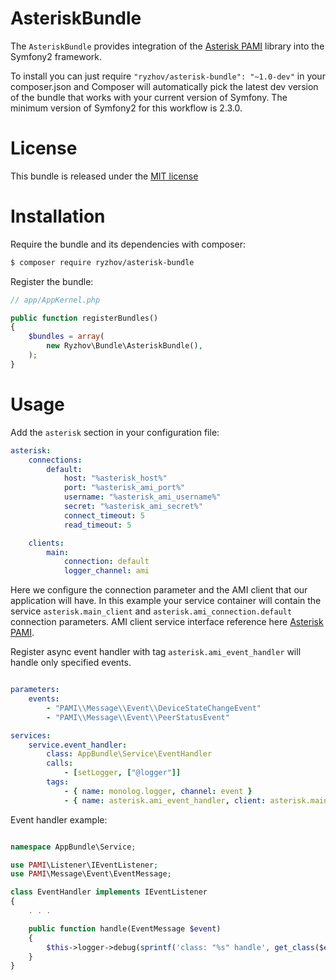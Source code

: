 AsteriskBundle
==============

The `AsteriskBundle` provides integration of the [Asterisk PAMI](https://github.com/ryzhov/PAMI)
library into the Symfony2 framework.

To install you can just require `"ryzhov/asterisk-bundle": "~1.0-dev"` in your composer.json
and Composer will automatically pick the latest dev version of the bundle that works with
your current version of Symfony. The minimum version of Symfony2 for this workflow
is 2.3.0.


License
=======

This bundle is released under the [MIT license](LICENSE)

Installation
============

Require the bundle and its dependencies with composer:

```bash
$ composer require ryzhov/asterisk-bundle
```

Register the bundle:

```php
// app/AppKernel.php

public function registerBundles()
{
    $bundles = array(
        new Ryzhov\Bundle\AsteriskBundle(),
    );
}
```

Usage
=====

Add the `asterisk` section in your configuration file:

```yaml
asterisk:
    connections:
        default:
            host: "%asterisk_host%"
            port: "%asterisk_ami_port%"
            username: "%asterisk_ami_username%"
            secret: "%asterisk_ami_secret%"
            connect_timeout: 5
            read_timeout: 5

    clients:
        main:
            connection: default
            logger_channel: ami
```

Here we configure the connection parameter and the AMI client that our application will have.
In this example your service container will contain the service `asterisk.main_client` and
 `asterisk.ami_connection.default` connection parameters.
AMI client service interface reference here [Asterisk PAMI](https://github.com/ryzhov/PAMI).

Register async event handler with tag `asterisk.ami_event_handler` will handle only specified events.

```yaml

parameters:
    events: 
        - "PAMI\\Message\\Event\\DeviceStateChangeEvent"
        - "PAMI\\Message\\Event\\PeerStatusEvent"

services:
    service.event_handler:
        class: AppBundle\Service\EventHandler
        calls:
            - [setLogger, ["@logger"]]
        tags:
            - { name: monolog.logger, channel: event }
            - { name: asterisk.ami_event_handler, client: asterisk.main_client, events: "%events%" }

```

Event handler example:

```php

namespace AppBundle\Service;

use PAMI\Listener\IEventListener;
use PAMI\Message\Event\EventMessage;

class EventHandler implements IEventListener
{
    . . .

    public function handle(EventMessage $event)
    {
        $this->logger->debug(sprintf('class: "%s" handle', get_class($event)));
    }
}

```